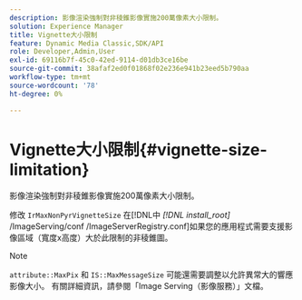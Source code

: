 ```yaml
---
description: 影像渲染強制對非稜錐影像實施200萬像素大小限制。
solution: Experience Manager
title: Vignette大小限制
feature: Dynamic Media Classic,SDK/API
role: Developer,Admin,User
exl-id: 69116b7f-45c0-42ed-9114-d01db3ce16be
source-git-commit: 38afaf2ed0f01868f02e236e941b23eed5b790aa
workflow-type: tm+mt
source-wordcount: '78'
ht-degree: 0%

---
```


# Vignette大小限制{#vignette-size-limitation}

影像渲染強制對非稜錐影像實施200萬像素大小限制。

修改 `IrMaxNonPyrVignetteSize` 在[!DNL中 *[!DNL install_root]* /ImageServing/conf /ImageServerRegistry.conf]如果您的應用程式需要支援影像區域（寬度x高度）大於此限制的非稜錐圖。

>[!NOTE]
>
>`attribute::MaxPix` 和 `IS::MaxMessageSize` 可能還需要調整以允許異常大的響應影像大小。 有關詳細資訊，請參閱「Image Serving（影像服務）」文檔。
